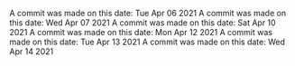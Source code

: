 A commit was made on this date: Tue Apr 06 2021
A commit was made on this date: Wed Apr 07 2021
A commit was made on this date: Sat Apr 10 2021
A commit was made on this date: Mon Apr 12 2021
A commit was made on this date: Tue Apr 13 2021
A commit was made on this date: Wed Apr 14 2021
